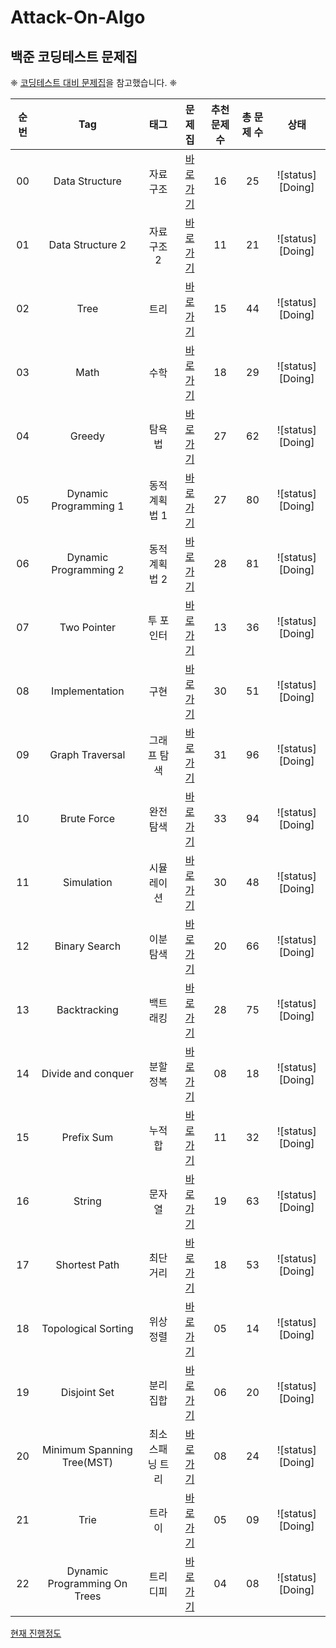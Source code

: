 # Attack-On-Algo

## 백준 코딩테스트 문제집

❈ [코딩테스트 대비 문제집](https://github.com/tony9402/baekjoon?tab=readme-ov-file)을 참고했습니다. ❈

| 순번 |             Tag              |       태그       |                        문제집                         | 추천 문제 수 | 총 문제 수 |       상태       |
| :--: | :--------------------------: | :--------------: | :---------------------------------------------------: | :----------: | :--------: | :--------------: |
|  00  |        Data Structure        |     자료구조     |        [바로가기](./algorithms/data_structure)        |      16      |     25     | ![status][Doing] |
|  01  |       Data Structure 2       |    자료구조 2    |       [바로가기](./algorithms/data_structure2)        |      11      |     21     | ![status][Doing] |
|  02  |             Tree             |       트리       |             [바로가기](./algorithms/tree)             |      15      |     44     | ![status][Doing] |
|  03  |             Math             |       수학       |             [바로가기](./algorithms/math)             |      18      |     29     | ![status][Doing] |
|  04  |            Greedy            |      탐욕법      |            [바로가기](./algorithms/greedy)            |      27      |     62     | ![status][Doing] |
|  05  |    Dynamic Programming 1     |   동적계획법 1   |    [바로가기](./algorithms/dynamic_programming_1)     |      27      |     80     | ![status][Doing] |
|  06  |    Dynamic Programming 2     |   동적계획법 2   |    [바로가기](./algorithms/dynamic_programming_2)     |      28      |     81     | ![status][Doing] |
|  07  |         Two Pointer          |    투 포인터     |         [바로가기](./algorithms/two_pointer)          |      13      |     36     | ![status][Doing] |
|  08  |        Implementation        |       구현       |        [바로가기](./algorithms/implementation)        |      30      |     51     | ![status][Doing] |
|  09  |       Graph Traversal        |   그래프 탐색    |       [바로가기](./algorithms/graph_traversal)        |      31      |     96     | ![status][Doing] |
|  10  |         Brute Force          |     완전탐색     |         [바로가기](./algorithms/brute_force)          |      33      |     94     | ![status][Doing] |
|  11  |          Simulation          |    시뮬레이션    |          [바로가기](./algorithms/simulation)          |      30      |     48     | ![status][Doing] |
|  12  |        Binary Search         |     이분탐색     |        [바로가기](./algorithms/binary_search)         |      20      |     66     | ![status][Doing] |
|  13  |         Backtracking         |     백트래킹     |         [바로가기](./algorithms/backtracking)         |      28      |     75     | ![status][Doing] |
|  14  |      Divide and conquer      |     분할정복     |      [바로가기](./algorithms/divide_and_conquer)      |      08      |     18     | ![status][Doing] |
|  15  |          Prefix Sum          |     누적 합      |          [바로가기](./algorithms/prefix_sum)          |      11      |     32     | ![status][Doing] |
|  16  |            String            |      문자열      |            [바로가기](./algorithms/string)            |      19      |     63     | ![status][Doing] |
|  17  |        Shortest Path         |     최단거리     |        [바로가기](./algorithms/shortest_path)         |      18      |     53     | ![status][Doing] |
|  18  |     Topological Sorting      |     위상정렬     |     [바로가기](./algorithms/topological_sorting)      |      05      |     14     | ![status][Doing] |
|  19  |         Disjoint Set         |    분리 집합     |         [바로가기](./algorithms/disjoint_set)         |      06      |     20     | ![status][Doing] |
|  20  |  Minimum Spanning Tree(MST)  | 최소 스패닝 트리 |    [바로가기](./algorithms/minimum_spanning_tree)     |      08      |     24     | ![status][Doing] |
|  21  |             Trie             |      트라이      |             [바로가기](./algorithms/trie)             |      05      |     09     | ![status][Doing] |
|  22  | Dynamic Programming On Trees |     트리디피     | [바로가기](./algorithms/dynamic_programming_on_trees) |      04      |     08     | ![status][Doing] |

[현재 진행정도](./status.md)
